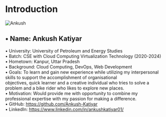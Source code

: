 # Introduction
![Ankush](https://github.com/Ankush-Katiyar/devops-2024/assets/89477915/789cb5b0-6736-4f2f-8f14-fcd90b1e6a8c)

## •	Name: Ankush Katiyar <br>
•	University: University of Petroleum and Energy Studies <br>
•	Batch: CSE with Cloud Computing Virtualization Technology (2020-2024) <br>
•	Hometown: Kanpur, Uttar Pradesh <br>
•	Background: Cloud Computing, DevOps, Web Development <br>
•	Goals: To learn and gain new experience while utilizing my interpersonal skills to support the accomplishment of organisational  
   objectives, quick learner and a creative individual who tries to solve a problem and a bike rider who likes to explore new places. <br>
•	Motivation: Would provide me with opportunity to combine my professional expertise with my passion for making a difference. <br>
•	GitHub: https://github.com/Ankush-Katiyar <br>
•	LinkedIn: https://www.linkedin.com/in/ankushkatiyar01/ <br>
